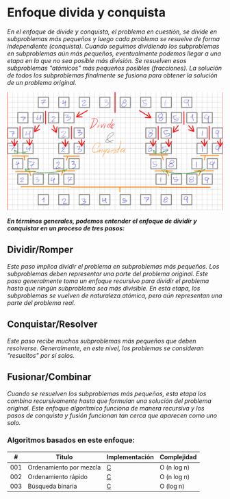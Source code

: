 
# Enfoque divida y conquista

_En el enfoque de divide y conquista, el problema en cuestión, se divide en subproblemas más pequeños y luego cada problema se resuelve de forma independiente (conquista). Cuando seguimos dividiendo los subproblemas en subproblemas aún más pequeños, eventualmente podemos llegar a una etapa en la que no sea posible más división. Se resuelven esos subproblemas "atómicos" más pequeños posibles (fracciones). La solución de todos los subproblemas finalmente se fusiona para obtener la solución de un problema original._

<img src=/00.-Sources/DyC.png  alt="#"/>

_**En términos generales, podemos entender el enfoque de dividir y conquistar en un proceso de tres pasos:**_

## Dividir/Romper

_Este paso implica dividir el problema en subproblemas más pequeños. Los subproblemas deben representar una parte del problema original. Este paso generalmente toma un enfoque recursivo para dividir el problema hasta que ningún subproblema sea más divisible. En esta etapa, los subproblemas se vuelven de naturaleza atómica, pero aún representan una parte del problema real._

## Conquistar/Resolver

_Este paso recibe muchos subproblemas más pequeños que deben resolverse. Generalmente, en este nivel, los problemas se consideran "resueltos" por sí solos._

## Fusionar/Combinar

_Cuando se resuelven los subproblemas más pequeños, esta etapa los combina recursivamente hasta que formulan una solución del problema original. Este enfoque algorítmico funciona de manera recursiva y los pasos de conquista y fusión funcionan tan cerca que aparecen como uno solo._



### Algoritmos basados en este enfoque:

| # | Titulo | Implementación | Complejidad |
|---| ----- | -------- | ---------- |
|001|Ordenamiento por mezcla| [C](https://github.com/Jonas-Lara/IPN-CS/blob/master/10.-Algoritmos/06.-Ordenamiento/04-Ordenamiento-por-Mezcla.c) |Ο (n log n)|
|002|Ordenamiento rápido | [C](https://github.com/Jonas-Lara/IPN-CS/blob/master/10.-Algoritmos/06.-Ordenamiento/05-Ordenamiento-R%C3%A1pido.c)|Ο (n log n)|
|003|Búsqueda binaria | [C](https://github.com/Jonas-Lara/IPN-CS/blob/master/10.-Algoritmos/07.-B%C3%BAsqueda/12-B%C3%BAsqueda-Binaria.c)|Ο (log n)|

